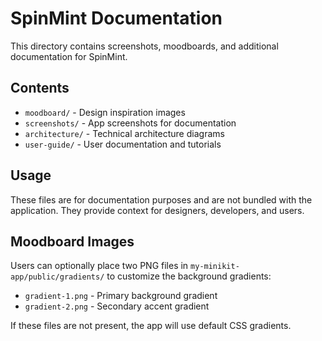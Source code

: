 # SpinMint Documentation

This directory contains screenshots, moodboards, and additional documentation for SpinMint.

## Contents

- `moodboard/` - Design inspiration images
- `screenshots/` - App screenshots for documentation
- `architecture/` - Technical architecture diagrams
- `user-guide/` - User documentation and tutorials

## Usage

These files are for documentation purposes and are not bundled with the application. They provide context for designers, developers, and users.

## Moodboard Images

Users can optionally place two PNG files in `my-minikit-app/public/gradients/` to customize the background gradients:
- `gradient-1.png` - Primary background gradient
- `gradient-2.png` - Secondary accent gradient

If these files are not present, the app will use default CSS gradients.
